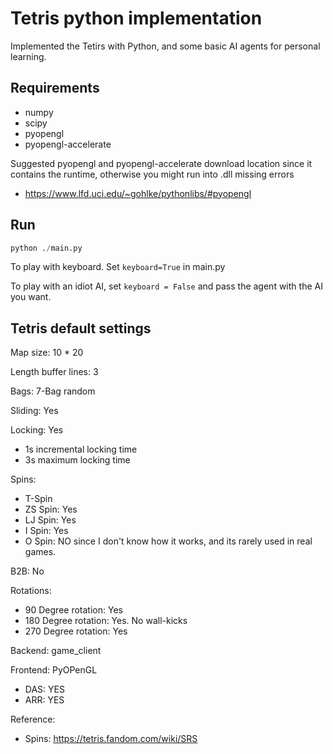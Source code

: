 # Tetris python implementation 

Implemented the Tetirs with Python, and some basic AI agents for personal learning.

## Requirements

- numpy
- scipy
- pyopengl
- pyopengl-accelerate

Suggested pyopengl and pyopengl-accelerate download location since it contains the runtime, otherwise you might run into .dll missing errors

- https://www.lfd.uci.edu/~gohlke/pythonlibs/#pyopengl

## Run
```py
python ./main.py
```

To play with keyboard.  Set `keyboard=True` in main.py

To play with an idiot AI, set `keyboard = False` and pass the agent with
the AI you want.

## Tetris default settings

Map size: 10 * 20

Length buffer lines: 3

Bags: 7-Bag random

Sliding: Yes

Locking: Yes
- 1s incremental locking time
- 3s maximum locking time

Spins:
-  T-Spin
-  ZS Spin: Yes
-  LJ Spin: Yes
-  I Spin: Yes
-  O Spin: NO since I don't know how it works,
     and its rarely used in real games.

B2B: No

Rotations:
- 90 Degree rotation: Yes
- 180 Degree rotation: Yes. No wall-kicks
- 270 Degree rotation: Yes

Backend: game_client

Frontend: PyOPenGL
-  DAS: YES
-  ARR: YES


Reference:

  - Spins: https://tetris.fandom.com/wiki/SRS

